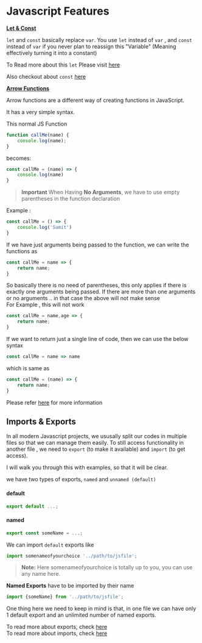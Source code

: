 # Javascript Features

<b><u>Let & Const</u></b>

`let` and `const` basically replace `var`.
You use `let` instead of `var` , and `const` instead of `var` if you never plan to reassign this "Variable" (Meaning effectively turning it into a constant)

To Read more about this `let` Please visit <a href="https://developer.mozilla.org/en-US/docs/Web/JavaScript/Reference/Statements/let">here</a>

Also checkout about `const` <a href="https://developer.mozilla.org/en-US/docs/Web/JavaScript/Reference/Statements/const">here</a>

<b><u>Arrow Functions</u></b>

Arrow functions are a different way of creating functions in JavaScript.

It has a very simple syntax.

This normal JS Function <br />

```JavaScript
function callMe(name) {
    console.log(name);
}
```
becomes:
``` JavaScript
const callMe = (name) => {
    console.log(name)
}
```
> <b>Important</b>
When Having <b>No Arguments</b>, we have to use empty parentheses in the function declaration

Example :
``` JavaScript
const callMe = () => {
    console.log('Sumit')
}
```

If we have just arguments being passed to the function, we can write the functions as

``` JavaScript
const callMe = name => {
    return name;
}
```
So basically there is no need of parentheses, this only applies if there is exactly one arguments being passed. If there are more than one arguments or no arguments .. in that case the above will not make sense \
For Example , this will not work

``` JavaScript
const callMe = name,age => {
    return name;
}
```

If we want to return just a single line of code, then we can use the below syntax
``` JavaScript
const callMe = name => name
```
which is same as
``` Javascript
const callMe = (name) => {
    return name;
}
```
Please refer <a href="https://developer.mozilla.org/en-US/docs/Web/JavaScript/Reference/Functions/Arrow_functions">here</a> for more information

## Imports & Exports

In all modern Javascript projects, we ususally split our codes in multiple files so that we can manage them easily.
To still access functionality in another file , we need to `export` (to make it available) and `import` (to get access).

I will walk you through this with examples, so that it will be clear.

we have two types of exports, `named` and `unnamed (default)`

#### default
``` JavaScript
export default ...;
```

#### named
``` JavaScript
export const someName = ...;
```

We can import `default` exports like 
``` JavaScript
import somenameofyourchoice '../path/to/jsfile';
```

> <b>Note:</b> Here somenameofyourchoice is totally up to you, you can use any name here.

<b>Named Exports</b> have to be imported by their name

``` JavaScript
import {someName} from '../path/to/jsfile';
```

One thing here we need to keep in mind is that, in one file we can have only 1 default export and an unlimited number of named exports.

To read more about exports, check <a href="https://developer.mozilla.org/en-US/docs/web/javascript/reference/statements/export">here</a> \
To read more about imports, check <a href="https://developer.mozilla.org/en-US/docs/Web/JavaScript/Reference/Statements/import">here</a>